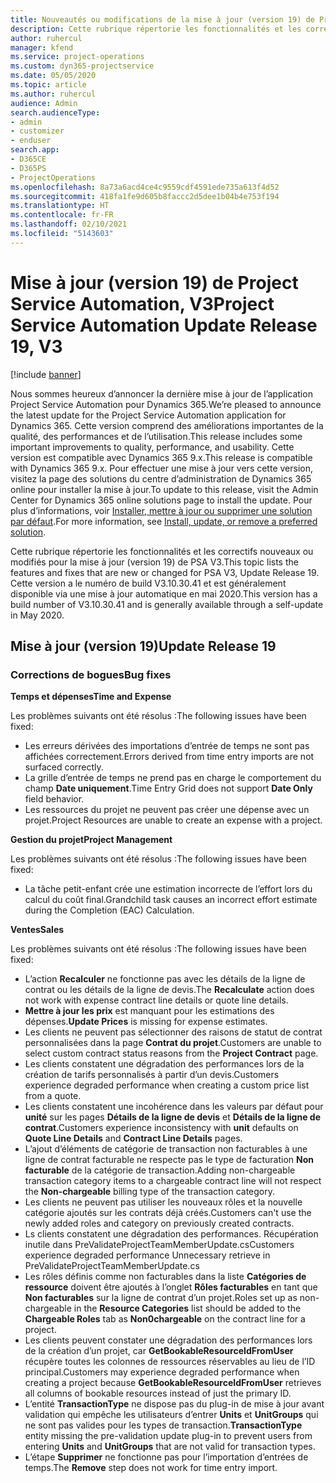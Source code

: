 ```yaml
---
title: Nouveautés ou modifications de la mise à jour (version 19) de Project Service Automation (correctif logiciel), V3
description: Cette rubrique répertorie les fonctionnalités et les correctifs disponibles pour la mise à jour (version 19) de Project Service Automation, V3.
author: ruhercul
manager: kfend
ms.service: project-operations
ms.custom: dyn365-projectservice
ms.date: 05/05/2020
ms.topic: article
ms.author: ruhercul
audience: Admin
search.audienceType:
- admin
- customizer
- enduser
search.app:
- D365CE
- D365PS
- ProjectOperations
ms.openlocfilehash: 8a73a6acd4ce4c9559cdf4591ede735a613f4d52
ms.sourcegitcommit: 418fa1fe9d605b8faccc2d5dee1b04b4e753f194
ms.translationtype: HT
ms.contentlocale: fr-FR
ms.lasthandoff: 02/10/2021
ms.locfileid: "5143603"
---
```

# <a name="project-service-automation-update-release-19-v3"></a><span data-ttu-id="3ed9e-103">Mise à jour (version 19) de Project Service Automation, V3</span><span class="sxs-lookup"><span data-stu-id="3ed9e-103">Project Service Automation Update Release 19, V3</span></span>

[!include [banner](../includes/psa-now-project-operations.md)]

<span data-ttu-id="3ed9e-104">Nous sommes heureux d’annoncer la dernière mise à jour de l’application Project Service Automation pour Dynamics 365.</span><span class="sxs-lookup"><span data-stu-id="3ed9e-104">We’re pleased to announce the latest update for the Project Service Automation application for Dynamics 365.</span></span> <span data-ttu-id="3ed9e-105">Cette version comprend des améliorations importantes de la qualité, des performances et de l’utilisation.</span><span class="sxs-lookup"><span data-stu-id="3ed9e-105">This release includes some important improvements to quality, performance, and usability.</span></span> <span data-ttu-id="3ed9e-106">Cette version est compatible avec Dynamics 365 9.x.</span><span class="sxs-lookup"><span data-stu-id="3ed9e-106">This release is compatible with Dynamics 365 9.x.</span></span> <span data-ttu-id="3ed9e-107">Pour effectuer une mise à jour vers cette version, visitez la page des solutions du centre d’administration de Dynamics 365 online pour installer la mise à jour.</span><span class="sxs-lookup"><span data-stu-id="3ed9e-107">To update to this release, visit the Admin Center for Dynamics 365 online solutions page to install the update.</span></span> <span data-ttu-id="3ed9e-108">Pour plus d’informations, voir [Installer, mettre à jour ou supprimer une solution par défaut](https://docs.microsoft.com/power-platform/admin/install-remove-preferred-solution).</span><span class="sxs-lookup"><span data-stu-id="3ed9e-108">For more information, see [Install, update, or remove a preferred solution](https://docs.microsoft.com/power-platform/admin/install-remove-preferred-solution).</span></span>

<span data-ttu-id="3ed9e-109">Cette rubrique répertorie les fonctionnalités et les correctifs nouveaux ou modifiés pour la mise à jour (version 19) de PSA V3.</span><span class="sxs-lookup"><span data-stu-id="3ed9e-109">This topic lists the features and fixes that are new or changed for PSA V3, Update Release 19.</span></span> <span data-ttu-id="3ed9e-110">Cette version a le numéro de build V3.10.30.41 et est généralement disponible via une mise à jour automatique en mai 2020.</span><span class="sxs-lookup"><span data-stu-id="3ed9e-110">This version has a build number of V3.10.30.41 and is generally available through a self-update in May 2020.</span></span>

## <a name="update-release-19"></a><span data-ttu-id="3ed9e-111">Mise à jour (version 19)</span><span class="sxs-lookup"><span data-stu-id="3ed9e-111">Update Release 19</span></span>

### <a name="bug-fixes"></a><span data-ttu-id="3ed9e-112">Corrections de bogues</span><span class="sxs-lookup"><span data-stu-id="3ed9e-112">Bug fixes</span></span>

<span data-ttu-id="3ed9e-113">**Temps et dépenses**</span><span class="sxs-lookup"><span data-stu-id="3ed9e-113">**Time and Expense**</span></span>

<span data-ttu-id="3ed9e-114">Les problèmes suivants ont été résolus :</span><span class="sxs-lookup"><span data-stu-id="3ed9e-114">The following issues have been fixed:</span></span> 

- <span data-ttu-id="3ed9e-115">Les erreurs dérivées des importations d’entrée de temps ne sont pas affichées correctement.</span><span class="sxs-lookup"><span data-stu-id="3ed9e-115">Errors derived from time entry imports are not surfaced correctly.</span></span>
- <span data-ttu-id="3ed9e-116">La grille d’entrée de temps ne prend pas en charge le comportement du champ **Date uniquement**.</span><span class="sxs-lookup"><span data-stu-id="3ed9e-116">Time Entry Grid does not support **Date Only** field behavior.</span></span>
- <span data-ttu-id="3ed9e-117">Les ressources du projet ne peuvent pas créer une dépense avec un projet.</span><span class="sxs-lookup"><span data-stu-id="3ed9e-117">Project Resources are unable to create an expense with a project.</span></span>

<span data-ttu-id="3ed9e-118">**Gestion du projet**</span><span class="sxs-lookup"><span data-stu-id="3ed9e-118">**Project Management**</span></span>

<span data-ttu-id="3ed9e-119">Les problèmes suivants ont été résolus :</span><span class="sxs-lookup"><span data-stu-id="3ed9e-119">The following issues have been fixed:</span></span> 

-  <span data-ttu-id="3ed9e-120">La tâche petit-enfant crée une estimation incorrecte de l’effort lors du calcul du coût final.</span><span class="sxs-lookup"><span data-stu-id="3ed9e-120">Grandchild task causes an incorrect effort estimate during the Completion (EAC) Calculation.</span></span>

<span data-ttu-id="3ed9e-121">**Ventes**</span><span class="sxs-lookup"><span data-stu-id="3ed9e-121">**Sales**</span></span>

<span data-ttu-id="3ed9e-122">Les problèmes suivants ont été résolus :</span><span class="sxs-lookup"><span data-stu-id="3ed9e-122">The following issues have been fixed:</span></span> 

- <span data-ttu-id="3ed9e-123">L’action **Recalculer** ne fonctionne pas avec les détails de la ligne de contrat ou les détails de la ligne de devis.</span><span class="sxs-lookup"><span data-stu-id="3ed9e-123">The **Recalculate** action does not work with expense contract line details or quote line details.</span></span>
- <span data-ttu-id="3ed9e-124">**Mettre à jour les prix** est manquant pour les estimations des dépenses.</span><span class="sxs-lookup"><span data-stu-id="3ed9e-124">**Update Prices** is missing for expense estimates.</span></span>
-  <span data-ttu-id="3ed9e-125">Les clients ne peuvent pas sélectionner des raisons de statut de contrat personnalisées dans la page **Contrat du projet**.</span><span class="sxs-lookup"><span data-stu-id="3ed9e-125">Customers are unable to select custom contract status reasons from the **Project Contract** page.</span></span>
- <span data-ttu-id="3ed9e-126">Les clients constatent une dégradation des performances lors de la création de tarifs personnalisés à partir d’un devis.</span><span class="sxs-lookup"><span data-stu-id="3ed9e-126">Customers experience degraded performance when creating a custom price list from a quote.</span></span>
- <span data-ttu-id="3ed9e-127">Les clients constatent une incohérence dans les valeurs par défaut pour **unité** sur les pages **Détails de la ligne de devis** et **Détails de la ligne de contrat**.</span><span class="sxs-lookup"><span data-stu-id="3ed9e-127">Customers experience inconsistency with **unit** defaults on **Quote Line Details** and **Contract Line Details** pages.</span></span>
- <span data-ttu-id="3ed9e-128">L’ajout d’éléments de catégorie de transaction non facturables à une ligne de contrat facturable ne respecte pas le type de facturation **Non facturable** de la catégorie de transaction.</span><span class="sxs-lookup"><span data-stu-id="3ed9e-128">Adding non-chargeable transaction category items to a chargeable contract line will not respect the **Non-chargeable** billing type of the transaction category.</span></span>
- <span data-ttu-id="3ed9e-129">Les clients ne peuvent pas utiliser les nouveaux rôles et la nouvelle catégorie ajoutés sur les contrats déjà créés.</span><span class="sxs-lookup"><span data-stu-id="3ed9e-129">Customers can't use the newly added roles and category on previously created contracts.</span></span>
- <span data-ttu-id="3ed9e-130">Ls clients constatent une dégradation des performances. Récupération inutile dans PreValidateProjectTeamMemberUpdate.cs</span><span class="sxs-lookup"><span data-stu-id="3ed9e-130">Customers experience degraded performance Unnecessary retrieve in PreValidateProjectTeamMemberUpdate.cs</span></span>
- <span data-ttu-id="3ed9e-131">Les rôles définis comme non facturables dans la liste **Catégories de ressource** doivent être ajoutés à l’onglet **Rôles facturables** en tant que **Non facturables** sur la ligne de contrat d’un projet.</span><span class="sxs-lookup"><span data-stu-id="3ed9e-131">Roles set up as non-chargeable in the **Resource Categories** list should be added to the **Chargeable Roles** tab as **Non0chargeable** on the contract line for a project.</span></span>
- <span data-ttu-id="3ed9e-132">Les clients peuvent constater une dégradation des performances lors de la création d’un projet, car **GetBookableResourceIdFromUser** récupère toutes les colonnes de ressources réservables au lieu de l’ID principal.</span><span class="sxs-lookup"><span data-stu-id="3ed9e-132">Customers may experience degraded performance when creating a project because **GetBookableResourceIdFromUser** retrieves all columns of bookable resources instead of just the primary ID.</span></span>
- <span data-ttu-id="3ed9e-133">L’entité **TransactionType** ne dispose pas du plug-in de mise à jour avant validation qui empêche les utilisateurs d’entrer **Units** et **UnitGroups** qui ne sont pas valides pour les types de transaction.</span><span class="sxs-lookup"><span data-stu-id="3ed9e-133">**TransactionType** entity missing the pre-validation update plug-in to prevent users from entering **Units** and **UnitGroups** that are not valid for transaction types.</span></span>
- <span data-ttu-id="3ed9e-134">L’étape **Supprimer** ne fonctionne pas pour l’importation d’entrées de temps.</span><span class="sxs-lookup"><span data-stu-id="3ed9e-134">The **Remove** step does not work for time entry import.</span></span>
